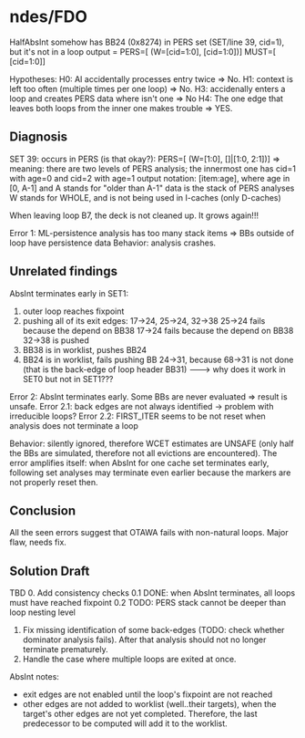 # ndes/FDO

HalfAbsInt somehow has BB24 (0x8274) in PERS set (SET/line 39, cid=1), but it's not in a loop
output = PERS=[ (W=[cid=1:0], [cid=1:0])] MUST=[ [cid=1:0]]

Hypotheses:
 H0: AI accidentally processes entry twice => No.
 H1: context is left too often (multiple times per one loop) => No.
 H3: accidenally enters a loop and creates PERS data where isn't one => No
 H4: The one edge that leaves both loops from the inner one makes trouble => YES.

## Diagnosis
SET 39: occurs in PERS (is that okay?): PERS=[ (W=[1:0], []|[1:0, 2:1])] => meaning: there are two levels of PERS analysis; the innermost one has cid=1 with age=0 and cid=2 with age=1
    output notation: [item:age], where age in [0, A-1] and A stands for "older than A-1"
    data is the stack of PERS analyses
    W stands for WHOLE, and is not being used in I-caches (only D-caches)

When leaving loop B7, the deck is not cleaned up. It grows again!!!

Error 1: ML-persistence analysis has too many stack items => BBs outside of loop have persistence data
Behavior: analysis crashes.

## Unrelated findings
AbsInt terminates early in SET1:
 1. outer loop reaches fixpoint
 2. pushing all of its exit edges: 17->24, 25->24, 32->38
   25->24 fails because the depend on BB38
   17->24 fails because the depend on BB38
   32->38 is pushed
 4. BB38 is in worklist, pushes BB24
 5. BB24 is in worklist, fails pushing BB 24->31, because 68->31 is not done (that is the back-edge of loop header BB31) ---> why does it work in SET0 but not in SET1???

Error 2: AbsInt terminates early. Some BBs are never evaluated => result is unsafe.
Error 2.1: back edges are not always identified -> problem with irreducible loops?
Error 2.2: FIRST_ITER seems to be not reset when analysis does not terminate a loop

Behavior: silently ignored, therefore WCET estimates are UNSAFE (only half the BBs are simulated,
therefore not all evictions are encountered). The error amplifies itself: when AbsInt for one cache
set terminates early, following set analyses may terminate even earlier because the markers
are not properly reset then.

## Conclusion
All the seen errors suggest that OTAWA fails with non-natural loops. Major flaw, needs fix.

## Solution Draft
TBD
 0. Add consistency checks
   0.1 DONE: when AbsInt terminates, all loops must have reached fixpoint
   0.2 TODO: PERS stack cannot be deeper than loop nesting level
 1. Fix missing identification of some back-edges (TODO: check whether dominator analysis fails).
    After that analysis should not no longer terminate prematurely.
 2. Handle the case where multiple loops are exited at once.

AbsInt notes:
 * exit edges are not enabled until the loop's fixpoint are not reached
 * other edges are not added to worklist (well..their targets), when the target's other
   edges are not yet completed. Therefore, the last predecessor to be computed will add it to
   the worklist.
